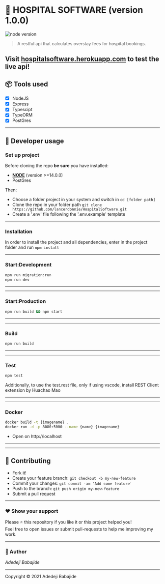 # **:triangular_flag_on_post: HOSPITAL SOFTWARE** (version 1.0.0)

![node version](https://img.shields.io/badge/node->=14.0.0-brightgreen.svg)

> A restful api that calculates overstay fees for hospital bookings.

## Visit [hospitalsoftware.herokuapp.com](https://hospitalsoftware.herokuapp.com/reservation) to test the live api!

## **:package: Tools used**

- [x] NodeJS
- [x] Express
- [x] Typescipt
- [x] TypeORM
- [x] PostGres

---

## **:wrench: Developer usage**

### **Set up project**

Before cloning the repo **be sure** you have installed:

- [**NODE**](https://www.google.com/search?q=how+to+install+node) (version >=14.0.0)
- PostGres

Then:

- Choose a folder project in your system and switch in `cd [folder path]`
- Clone the repo in your folder path `git clone https://github.com/lancerdonnie/HospitalSoftware.git`
- Create a '.env' file following the '.env.example' template

---

### **Installation**

In order to install the project and all dependencies, enter in the project folder and run `npm install`

---

### Start:Development

```bash
npm run migration:run
npm run dev
```

---

---

### Start:Production

```bash
npm run build && npm start
```

---

---

### Build

```bash
npm run build
```

---

---

### Test

```bash
npm test
```

Additionally, to use the test.rest file, only if using vscode, install REST Client extension by Huachao Mao

---

---

### Docker

```bash
docker build -t {imagename} .
docker run -d -p 8080:5000 --name {name} {imagename}
```

- Open on http://localhost

---

---

## **:handshake: Contributing**

- Fork it!
- Create your feature branch: `git checkout -b my-new-feature`
- Commit your changes: `git commit -am 'Add some feature'`
- Push to the branch: `git push origin my-new-feature`
- Submit a pull request

---

### **:heart: Show your support**

Please :star: this repository if you like it or this project helped you!\
Feel free to open issues or submit pull-requests to help me improving my work.

---

### **:robot: Author**

_*Adedeji Babajide*_

---

Copyright © 2021 Adedeji Babajide
